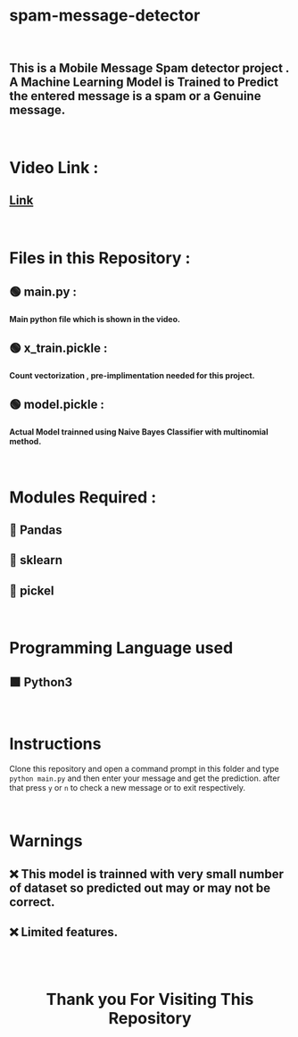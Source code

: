 # spam-message-detector

<br>

##  This is a Mobile Message Spam detector project . A Machine Learning Model is Trained to Predict the entered message is a spam or a Genuine message. 


<br>

# Video Link :

## [Link]()  

<br>

# Files in this Repository :

## 🟢 main.py :  

####   Main python file which is shown in the video.

## 🟢 x_train.pickle :  

####   Count vectorization , pre-implimentation needed for this project.

## 🟢 model.pickle :  

####   Actual Model trainned using Naive Bayes Classifier with multinomial method.


<br>

# Modules Required :

## 🔶 Pandas
## 🔶 sklearn
## 🔶 pickel

<br>


# Programming Language used

## 🟩 Python3


<br>


# Instructions 

Clone this repository and open a command prompt in this folder and type `python main.py` and then enter your message and get the prediction. after that press `y` or `n` to check a new message or to exit respectively.

<br>

# Warnings 

 
## ❌ This model is trainned with very small number of dataset so predicted out may or may not be correct.
## ❌ Limited features.

<br> <br>

<div align = "center">
 
# Thank you For Visiting This Repository 

  <div>
